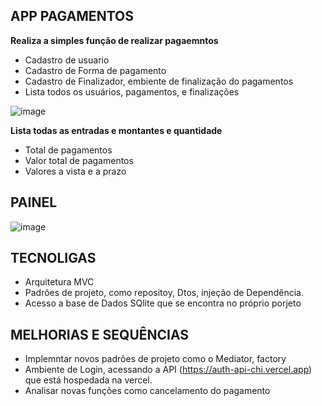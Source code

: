 
## APP PAGAMENTOS
**Realiza a simples função de realizar pagaemntos**
- Cadastro de usuario
- Cadastro de Forma de pagamento
- Cadastro de Finalizador, embiente de finalização do pagamentos
- Lista todos os usuários, pagamentos, e finalizações
  
![image](https://github.com/user-attachments/assets/c58101b4-6563-4f54-a950-addfde04239a)



**Lista todas as entradas e montantes e quantidade**
- Total de pagamentos
- Valor total de pagamentos
- Valores a  vista e a prazo

## PAINEL
![image](https://github.com/user-attachments/assets/c1b9351e-003d-4642-af29-a2ed5f656825)


## TECNOLIGAS
- Arquitetura MVC
- Padrões de projeto, como repositoy, Dtos, injeção de Dependência.
- Acesso a base de Dados SQlite que se encontra no próprio porjeto

## MELHORIAS E SEQUÊNCIAS 
- Implemntar novos padrões de projeto como o Mediator, factory
- Ambiente de Login, acessando a API (https://auth-api-chi.vercel.app) que está hospedada na vercel.
- Analisar novas funções como cancelamento do pagamento 
